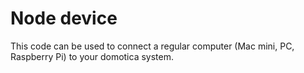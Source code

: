 Node device
===========
This code can be used to connect a regular computer (Mac mini, PC, Raspberry Pi) to your domotica system.